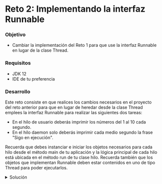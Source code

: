 # Reto 2: Implementando la interfaz Runnable

### Objetivo
- Cambiar la implementación del Reto 1 para que use la interfaz Runnable en lugar de la clase Thread.

### Requisitos
- JDK 12
- IDE de tu preferencia

### Desarrollo
Este reto consiste en que realices los cambios necesarios en el proyecto del reto anterior para que en lugar de heredar desde la clase Thread emplees la interfaz Runnable para realizar las siguientes dos tareas:

- En el hilo de usuario deberás imprimir los números del 1 al 10 cada segundo.
- En el hilo daemon solo deberás imprimir cada medio segundo la frase "Sigo en ejecución".

Recuerda que debes instanciar e iniciar los objetos necesarios para cada hilo desde el método main de tu aplicación y la lógica principal de cada hilo está ubicada en el método run de tu clase hilo.
Recuerda también que los objetos que implementan Runnable deben estar contenidos en uno de tipo Thread para poder ejecutarlos.

<details>
	<summary>Solución</summary>
	
 1. Deberás cambiar cada una de tus clases generadas anteriormente para que implementen la interfaz Runnable.
	
 2. Dentro del método main deberás crear una instancia de cada una de tus clases, y también crear 2 objetos de tipo Thread.

 3. Deberás marcar el segundo objeto Thread como daemon, para que su ejecución finalice cuando termine el primero.

 4. Recuerda llamar al método start de cada uno de los Thread.
</details>
